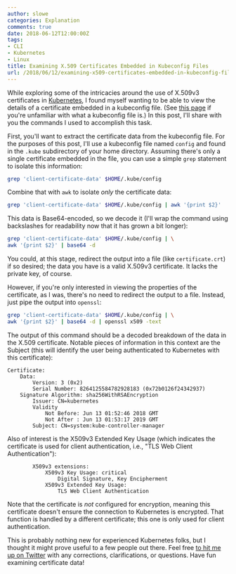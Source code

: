 ```yaml
---
author: slowe
categories: Explanation
comments: true
date: 2018-06-12T12:00:00Z
tags:
- CLI
- Kubernetes
- Linux
title: Examining X.509 Certificates Embedded in Kubeconfig Files
url: /2018/06/12/examining-x509-certificates-embedded-in-kubeconfig-files/
---
```


While exploring some of the intricacies around the use of X.509v3 certificates in [Kubernetes][link-2], I found myself wanting to be able to view the details of a certificate embedded in a kubeconfig file. (See [this page][link-1] if you're unfamiliar with what a kubeconfig file is.) In this post, I'll share with you the commands I used to accomplish this task.<!--more-->

First, you'll want to extract the certificate data from the kubeconfig file. For the purposes of this post, I'll use a kubeconfig file named `config` and found in the `.kube` subdirectory of your home directory. Assuming there's only a single certificate embedded in the file, you can use a simple `grep` statement to isolate this information:

```sh
grep 'client-certificate-data' $HOME/.kube/config
```

Combine that with `awk` to isolate _only_ the certificate data:

```sh
grep 'client-certificate-data' $HOME/.kube/config | awk '{print $2}'
```

This data is Base64-encoded, so we decode it (I'll wrap the command using backslashes for readability now that it has grown a bit longer):

```sh
grep 'client-certificate-data' $HOME/.kube/config | \
awk '{print $2}' | base64 -d
```

You could, at this stage, redirect the output into a file (like `certificate.crt`) if so desired; the data you have is a valid X.509v3 certificate. It lacks the private key, of course.

However, if you're only interested in viewing the properties of the certificate, as I was, there's no need to redirect the output to a file. Instead, just pipe the output into `openssl`:

```sh
grep 'client-certificate-data' $HOME/.kube/config | \
awk '{print $2}' | base64 -d | openssl x509 -text
```

The output of this command should be a decoded breakdown of the data in the X.509 certificate. Notable pieces of information in this context are the Subject (this will identify the user being authenticated to Kubernetes with this certificate):

```text
Certificate:
    Data:
        Version: 3 (0x2)
        Serial Number: 8264125584782928183 (0x72b0126f24342937)
    Signature Algorithm: sha256WithRSAEncryption
        Issuer: CN=kubernetes
        Validity
            Not Before: Jun 13 01:52:46 2018 GMT
            Not After : Jun 13 01:53:17 2019 GMT
        Subject: CN=system:kube-controller-manager
```

Also of interest is the X509v3 Extended Key Usage (which indicates the certificate is used for client authentication, i.e., "TLS Web Client Authentication"):

```text
        X509v3 extensions:
            X509v3 Key Usage: critical
                Digital Signature, Key Encipherment
            X509v3 Extended Key Usage: 
                TLS Web Client Authentication
```

Note that the certificate is _not_ configured for encryption, meaning this certificate doesn't ensure the connection to Kubernetes is encrypted. That function is handled by a different certificate; this one is only used for client authentication.

This is probably nothing new for experienced Kubernetes folks, but I thought it might prove useful to a few people out there. Feel free [to hit me up on Twitter][link-3] with any corrections, clarifications, or questions. Have fun examining certificate data!

[link-1]: https://kubernetes.io/docs/concepts/configuration/organize-cluster-access-kubeconfig/
[link-2]: https://kubernetes.io/
[link-3]: https://twitter.com/scott_lowe
